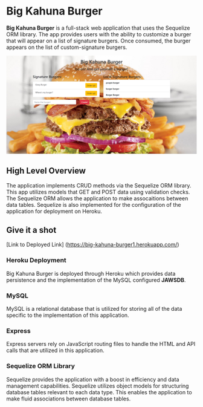# Big Kahuna Burger

**Big Kahuna Burger** is a full-stack web application that uses the Sequelize ORM library. The app provides users with the ability to customize a burger that will appear on a list of signature burgers. Once consumed, the burger appears on the list of custom-signature burgers.

<img src="./public/img/kahuna.png" alt="BigKahuna" title="Big Kahuna Burger screenshot">

## High Level Overview

The application implements CRUD methods via the Sequelize ORM library. This app utilizes models that GET and POST data using validation checks. The Sequelize ORM allows the application to make assocaitions between data tables. Sequelize is also implemented for the configuration of the application for deployment on Heroku.

## Give it a shot
[Link to Deployed Link] (https://big-kahuna-burger1.herokuapp.com/)

### Heroku Deployment 

Big Kahuna Burger is deployed through Heroku which provides data persistence and the implementation of the MySQL configured **JAWSDB**. 

### MySQL

MySQL is a relational database that is utilized for storing all of the data specific to the implementation of this application. 

### Express

Express servers rely on JavaScript routing files to handle the HTML and API calls that are utilized in this application. 

### Sequelize ORM Library

Sequelize provides the application with a boost in efficiency and data management capabilities. Sequelize utilizes object models for structuring database tables relevant to each data type. This enables the application to make fluid associations between database tables. 
